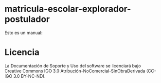 # matricula-escolar-explorador-postulador

Esto es un manual:



# Licencia
La Documentación de Soporte y Uso del software se licenciará bajo Creative Commons IGO 3.0 Atribución-NoComercial-SinObraDerivada (CC-IGO 3.0 BY-NC-ND).

